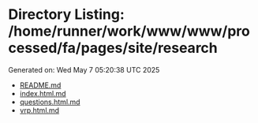 # Directory Listing: /home/runner/work/www/www/processed/fa/pages/site/research
Generated on: Wed May  7 05:20:38 UTC 2025

- [README.md](README.md)
- [index.html.md](index.html.md)
- [questions.html.md](questions.html.md)
- [vrp.html.md](vrp.html.md)
